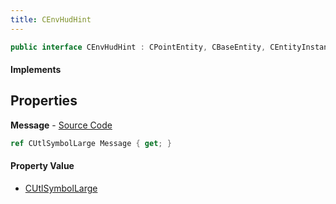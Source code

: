 ```yaml
---
title: CEnvHudHint
---
```


```csharp
public interface CEnvHudHint : CPointEntity, CBaseEntity, CEntityInstance, ISchemaClass<CEntityInstance>, ISchemaClass<CBaseEntity>, ISchemaClass<CPointEntity>, ISchemaClass<CEnvHudHint>, ISchemaField, ISchemaClass, INativeHandle
```

#### Implements

## Properties

**Message** - [Source Code](https://github.com/swiftly-solution/swiftlys2/blob/master/managed/src/SwiftlyS2.Generated/Schemas/Interfaces/CEnvHudHint.cs#L16)

```csharp
ref CUtlSymbolLarge Message { get; }
```

#### Property Value

- [CUtlSymbolLarge](/docs/api/shared/natives/cutlsymbollarge)

